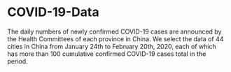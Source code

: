 # COVID-19-Data
The daily numbers of newly confirmed COVID-19 cases are announced by the Health Committees of each province in China. We select the data of 44 cities in China from January 24th to February 20th, 2020, each of which has more than 100 cumulative confirmed COVID-19 cases total in the period.